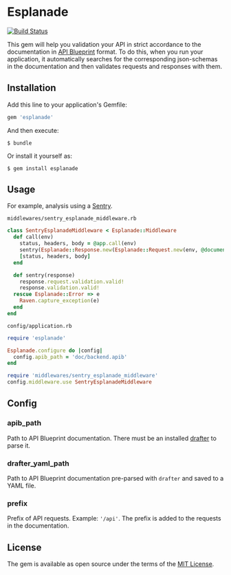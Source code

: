 # Esplanade

[![Build Status](https://travis-ci.org/funbox/esplanade.svg?branch=master)](https://travis-ci.org/funbox/esplanade)

This gem will help you validation your API in strict accordance to the documentation in
[API Blueprint](https://apiblueprint.org/) format.
To do this, when you run your application, it automatically searches for the corresponding json-schemas in the
documentation and then validates requests and responses with them.

## Installation

Add this line to your application's Gemfile:

```ruby
gem 'esplanade'
```

And then execute:

    $ bundle

Or install it yourself as:

    $ gem install esplanade

## Usage

For example, analysis using a [Sentry](https://sentry.io/).

`middlewares/sentry_esplanade_middleware.rb`

```ruby
class SentryEsplanadeMiddleware < Esplanade::Middleware
  def call(env)
    status, headers, body = @app.call(env)
    sentry(Esplanade::Response.new(Esplanade::Request.new(env, @documentation), status, body))
    [status, headers, body]
  end

  def sentry(response)
    response.request.validation.valid!
    response.validation.valid!
  rescue Esplanade::Error => e
    Raven.capture_exception(e)
  end
end
```

`config/application.rb`

```ruby
require 'esplanade'

Esplanade.configure do |config|
  config.apib_path = 'doc/backend.apib'
end

require 'middlewares/sentry_esplanade_middleware'
config.middleware.use SentryEsplanadeMiddleware
```

## Config

### apib_path

Path to API Blueprint documentation. There must be an installed [drafter](https://github.com/apiaryio/drafter) to parse it.

### drafter_yaml_path

Path to API Blueprint documentation pre-parsed with `drafter` and saved to a YAML file.

### prefix

Prefix of API requests. Example: `'/api'`. The prefix is added to the requests in the documentation.

## License

The gem is available as open source under the terms of the [MIT License](http://opensource.org/licenses/MIT).
